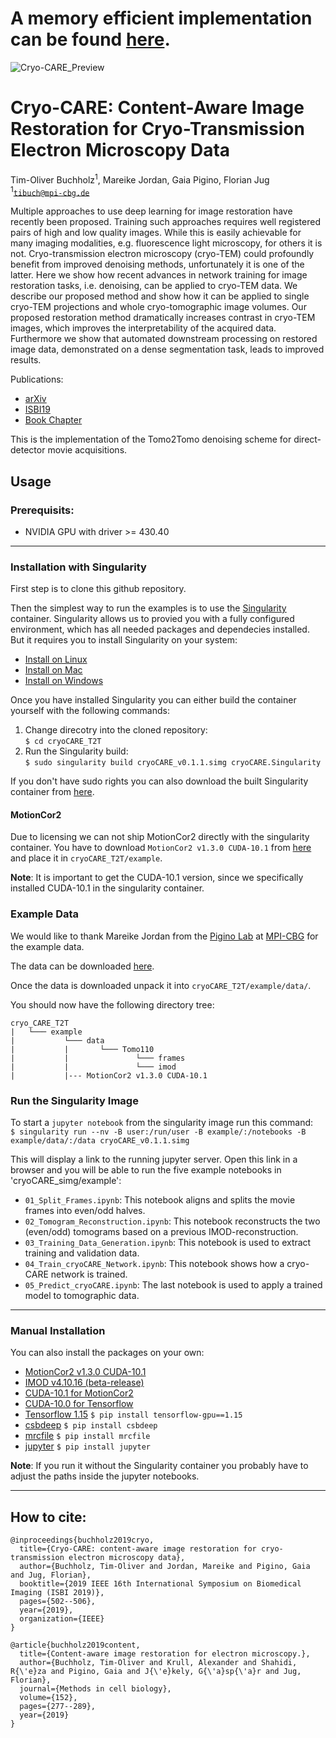 # A memory efficient implementation can be found [here](https://github.com/juglab/cryoCARE_pip).

![Cryo-CARE_Preview](preview.png)

# Cryo-CARE: Content-Aware Image Restoration for Cryo-Transmission Electron Microscopy Data
Tim-Oliver Buchholz<sup>1</sup>, Mareike Jordan, Gaia Pigino, Florian Jug</br>
<sup>1</sup><code>tibuch@mpi-cbg.de</code>

Multiple approaches to use deep learning for image restoration have recently been proposed. Training such approaches requires well registered pairs of high and low quality images. While this is easily achievable for many imaging modalities, e.g. fluorescence light microscopy, for others it is not. Cryo-transmission electron microscopy (cryo-TEM) could profoundly benefit from improved denoising methods, unfortunately it is one of the latter. Here we show how recent advances in network training for image restoration tasks, i.e. denoising, can be applied to cryo-TEM data. We describe our proposed method and show how it can be applied to single cryo-TEM projections and whole cryo-tomographic image volumes. Our proposed restoration method dramatically increases contrast in cryo-TEM images, which improves the interpretability of the acquired data. Furthermore we show that automated downstream processing on restored image data, demonstrated on a dense segmentation task, leads to improved results. 

Publications:
* [arXiv](https://arxiv.org/abs/1810.05420)
* [ISBI19](https://ieeexplore.ieee.org/stamp/stamp.jsp?arnumber=8759519)
* [Book Chapter](https://doi.org/10.1016/bs.mcb.2019.05.001)

This is the implementation of the Tomo2Tomo denoising scheme for direct-detector movie acquisitions.

## Usage
### Prerequisits:
* NVIDIA GPU with driver >= 430.40
---
### Installation with Singularity
First step is to clone this github repository.

Then the simplest way to run the examples is to use the [Singularity](https://sylabs.io/docs/) container. Singularity allows us to provied you with a fully configured environment, which has all needed packages and dependecies installed. But it requires you to install Singularity on your system:

* [Install on Linux](https://sylabs.io/guides/3.3/user-guide/installation.html#install-on-linux)
* [Install on Mac](https://sylabs.io/guides/3.3/user-guide/installation.html#install-on-windows-or-mac)
* [Install on Windows](https://sylabs.io/guides/3.3/user-guide/installation.html#install-on-windows-or-mac)

Once you have installed Singularity you can either build the container yourself with the following commands:
1. Change direcotry into the cloned repository:</br>
`$ cd cryoCARE_T2T`
2. Run the Singularity build:</br>
`$ sudo singularity build cryoCARE_v0.1.1.simg cryoCARE.Singularity`

If you don't have sudo rights you can also download the built Singularity container from [here](https://cloud.mpi-cbg.de/index.php/s/Fu9RzDzbSxdXSZR/download).

#### MotionCor2
Due to licensing we can not ship MotionCor2 directly with the singularity container. You have to download `MotionCor2 v1.3.0 CUDA-10.1` from [here](https://msg.ucsf.edu/software) and place it in `cryoCARE_T2T/example`. 

__Note__: It is important to get the CUDA-10.1 version, since we specifically installed CUDA-10.1 in the singularity container.

### Example Data
We would like to thank Mareike Jordan from the [Pigino Lab](https://www.mpi-cbg.de/research-groups/current-groups/gaia-pigino/research-focus/) at [MPI-CBG](https://www.mpi-cbg.de) for the example data.

The data can be downloaded [here](https://cloud.mpi-cbg.de/index.php/s/prTOcYsFfPNa1mG/download).

Once the data is downloaded unpack it into `cryoCARE_T2T/example/data/`. 

You should now have the following directory tree:
```
cryo_CARE_T2T
|   └─── example
|           └─── data
|           |       └─── Tomo110
|           |               └─── frames
|           |               └─── imod
|           |--- MotionCor2 v1.3.0 CUDA-10.1
```

### Run the Singularity Image
To start a `jupyter notebook` from the singularity image run this command:</br>
`$ singularity run --nv -B user:/run/user -B example/:/notebooks -B example/data/:/data cryoCARE_v0.1.1.simg`

This will display a link to the running jupyter server. Open this link in a browser and you will be able to run the five example notebooks in 'cryoCARE_simg/example':
* `01_Split_Frames.ipynb`: This notebook aligns and splits the movie frames into even/odd halves.
* `02_Tomogram_Reconstruction.ipynb`: This notebook reconstructs the two (even/odd) tomograms based on a previous IMOD-reconstruction.
* `03_Training_Data_Generation.ipynb`: This notebook is used to extract training and validation data.
* `04_Train_cryoCARE_Network.ipynb`: This notebook shows how a cryo-CARE network is trained.
* `05_Predict_cryoCARE.ipynb`: The last notebook is used to apply a trained model to tomographic data.

---
### Manual Installation
You can also install the packages on your own:
* [MotionCor2 v1.3.0 CUDA-10.1](https://msg.ucsf.edu/software)
* [IMOD v4.10.16 (beta-release)](http://bio3d.colorado.edu/ftp/latestIMOD/)
* [CUDA-10.1 for MotionCor2](https://developer.nvidia.com/cuda-10.1-download-archive-base)
* [CUDA-10.0 for Tensorflow](https://developer.nvidia.com/cuda-10.0-download-archive)
* [Tensorflow 1.15](https://www.tensorflow.org/install) `$ pip install tensorflow-gpu==1.15`
* [csbdeep](https://github.com/csbdeep/csbdeep) `$ pip install csbdeep`
* [mrcfile](https://pypi.org/project/mrcfile/) `$ pip install mrcfile`
* [jupyter](https://pypi.org/project/jupyter/) `$ pip install jupyter`

__Note__: If you run it without the Singularity container you probably have to adjust the paths inside the jupyter notebooks.

---
## How to cite:
```
@inproceedings{buchholz2019cryo,
  title={Cryo-CARE: content-aware image restoration for cryo-transmission electron microscopy data},
  author={Buchholz, Tim-Oliver and Jordan, Mareike and Pigino, Gaia and Jug, Florian},
  booktitle={2019 IEEE 16th International Symposium on Biomedical Imaging (ISBI 2019)},
  pages={502--506},
  year={2019},
  organization={IEEE}
}

@article{buchholz2019content,
  title={Content-aware image restoration for electron microscopy.},
  author={Buchholz, Tim-Oliver and Krull, Alexander and Shahidi, R{\'e}za and Pigino, Gaia and J{\'e}kely, G{\'a}sp{\'a}r and Jug, Florian},
  journal={Methods in cell biology},
  volume={152},
  pages={277--289},
  year={2019}
}
```
